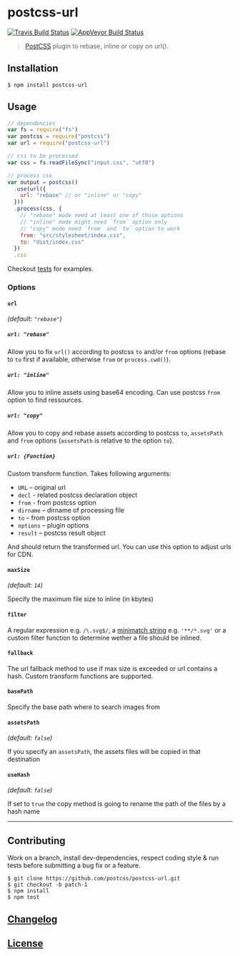 # postcss-url

[![Travis Build Status](https://img.shields.io/travis/postcss/postcss-url/master.svg?label=unix%20build)](https://travis-ci.org/postcss/postcss-url)
[![AppVeyor Build Status](https://img.shields.io/appveyor/ci/MoOx/postcss-url/master.svg?label=windows%20build)](https://ci.appveyor.com/project/MoOx/postcss-url)

> [PostCSS](https://github.com/postcss/postcss) plugin to rebase, inline or copy on url().

## Installation

```console
$ npm install postcss-url
```

## Usage

```js
// dependencies
var fs = require("fs")
var postcss = require("postcss")
var url = require("postcss-url")

// css to be processed
var css = fs.readFileSync("input.css", "utf8")

// process css
var output = postcss()
  .use(url({
    url: "rebase" // or "inline" or "copy"
  }))
  .process(css, {
    // "rebase" mode need at least one of those options
    // "inline" mode might need `from` option only
    // "copy" mode need `from` and `to` option to work
    from: "src/stylesheet/index.css",
    to: "dist/index.css"
  })
  .css
```

Checkout [tests](test) for examples.

### Options

#### `url`

_(default: `"rebase"`)_

##### `url: "rebase"`

Allow you to fix `url()` according to postcss `to` and/or `from` options (rebase to `to` first if available, otherwise `from` or `process.cwd()`).

##### `url: "inline"`

Allow you to inline assets using base64 encoding. Can use postcss `from` option to find ressources.

##### `url: "copy"`

Allow you to copy and rebase assets according to postcss `to`, `assetsPath` and `from` options (`assetsPath` is relative to the option `to`).

##### `url: {Function}`

Custom transform function. Takes following arguments:
* `URL` – original url
* `decl` - related postcss declaration object
* `from` - from postcss option
* `dirname` – dirname of processing file
* `to` – from postcss option
* `options` – plugin options
* `result` – postcss result object

And should return the transformed url.
You can use this option to adjust urls for CDN.

#### `maxSize`
_(default: `14`)_

Specify the maximum file size to inline (in kbytes)

#### `filter`

A regular expression e.g. `/\.svg$/`, a [minimatch string](https://github.com/isaacs/minimatch) e.g. `'**/*.svg'` or a custom filter function to determine wether a file should be inlined.

#### `fallback`

The url fallback method to use if max size is exceeded or url contains a hash.
Custom transform functions are supported.

#### `basePath`

Specify the base path where to search images from

#### `assetsPath`

_(default: `false`)_

If you specify an `assetsPath`, the assets files will be copied in that
destination

#### `useHash`

_(default: `false`)_

If set to `true` the copy method is going to rename the path of the files by a hash name

---

## Contributing

Work on a branch, install dev-dependencies, respect coding style & run tests before submitting a bug fix or a feature.

```console
$ git clone https://github.com/postcss/postcss-url.git
$ git checkout -b patch-1
$ npm install
$ npm test
```

## [Changelog](CHANGELOG.md)

## [License](LICENSE)
